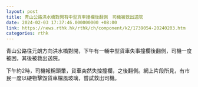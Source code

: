 ```yaml
---
layout: post
title: 青山公路洪水橋對開有中型貨車撞欄後翻側　司機被救出送院
date: 2024-02-03 17:37:46.000000000 +08:00
link: https://news.rthk.hk/rthk/ch/component/k2/1739054-20240203.htm
categories: rthk
---
```


青山公路往元朗方向洪水橋對開，下午有一輛中型貨車失事撞欄後翻側，司機一度被困，其後被救出送院。

下午約2時，司機報稱頭暈，貨車突然失控撞欄，之後翻側。網上片段所見，有市民一度以硬物擊毀貨車檔風玻璃，嘗試救出司機。
